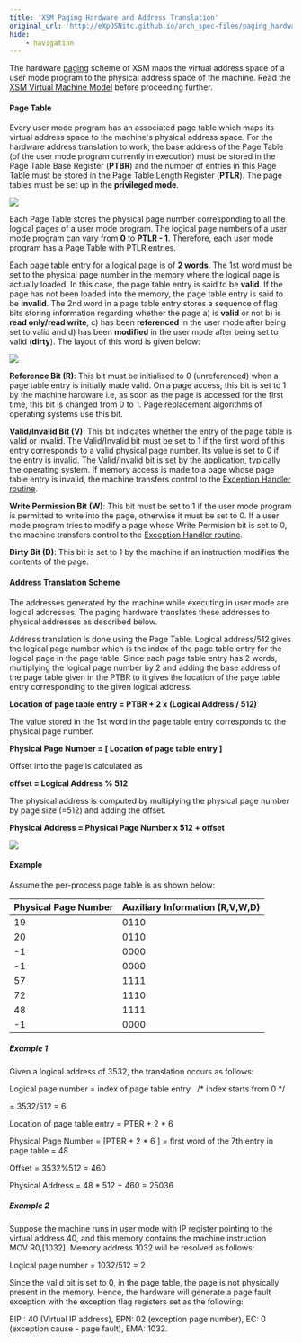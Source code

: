 ```yaml
---
title: 'XSM Paging Hardware and Address Translation'
original_url: 'http://eXpOSNitc.github.io/arch_spec-files/paging_hardware.html'
hide:
    - navigation
---
```


The hardware [paging](http://en.wikipedia.org/wiki/Paging) scheme of XSM maps the virtual address space of a user mode program to the physical address space of the machine. Read the [XSM Virtual Machine Model](../virtual_machine_spec.html) before proceeding further.

  

#### **Page Table**

Every user mode program has an associated page table which maps its virtual address space to the machine's physical address space. For the hardware address translation to work, the base address of the Page Table (of the user mode program currently in execution) must be stored in the Page Table Base Register (**PTBR**) and the number of entries in this Page Table must be stored in the Page Table Length Register (**PTLR**). The page tables must be set up in the **privileged mode**.

![](http://exposnitc.github.io/img/architecture/Page_Table_Structure.png)

  

Each Page Table stores the physical page number corresponding to all the logical pages of a user mode program. The logical page numbers of a user mode program can vary from **0** to **PTLR - 1**. Therefore, each user mode program has a Page Table with PTLR entries.

Each page table entry for a logical page is of **2 words**. The 1st word must be set to the physical page number in the memory where the logical page is actually loaded. In this case, the page table entry is said to be **valid**. If the page has not been loaded into the memory, the page table entry is said to be **invalid**. The 2nd word in a page table entry stores a sequence of flag bits storing information regarding whether the page a) is **valid** or not b) is **read only/read write**, c) has been **referenced** in the user mode after being set to valid and d) has been **modified** in the user mode after being set to valid (**dirty**). The layout of this word is given below:

![](http://exposnitc.github.io/img/aux_info.png)

**Reference Bit (R)**: This bit must be initialised to 0 (unreferenced) when a page table entry is initially made valid. On a page access, this bit is set to 1 by the machine hardware i.e, as soon as the page is accessed for the first time, this bit is changed from 0 to 1. Page replacement algorithms of operating systems use this bit.

**Valid/Invalid Bit (V)**: This bit indicates whether the entry of the page table is valid or invalid. The Valid/Invalid bit must be set to 1 if the first word of this entry corresponds to a valid physical page number. Its value is set to 0 if the entry is invalid. The Valid/Invalid bit is set by the application, typically the operating system. If memory access is made to a page whose page table entry is invalid, the machine transfers control to the [Exception Handler routine](../os_design-files/exe_handler.html).

**Write Permission Bit (W)**: This bit must be set to 1 if the user mode program is permitted to write into the page, otherwise it must be set to 0. If a user mode program tries to modify a page whose Write Permision bit is set to 0, the machine transfers control to the [Exception Handler routine](../os_design-files/exe_handler.html).

**Dirty Bit (D)**: This bit is set to 1 by the machine if an instruction modifies the contents of the page.

  
  

#### **Address Translation Scheme**

The addresses generated by the machine while executing in user mode are logical addresses. The paging hardware translates these addresses to physical addresses as described below.

Address translation is done using the Page Table. Logical address/512 gives the logical page number which is the index of the page table entry for the logical page in the page table. Since each page table entry has 2 words, multiplying the logical page number by 2 and adding the base address of the page table given in the PTBR to it gives the location of the page table entry corresponding to the given logical address.

**Location of page table entry = PTBR + 2 x (Logical Address / 512)**

The value stored in the 1st word in the page table entry corresponds to the physical page number.

**Physical Page Number = \[ Location of page table entry \]**

Offset into the page is calculated as

**offset = Logical Address % 512**

The physical address is computed by multiplying the physical page number by page size (=512) and adding the offset.

**Physical Address = Physical Page Number x 512 + offset**

  
  
![](http://exposnitc.github.io/img/address_translation.png)  
  

#### Example

Assume the per-process page table is as shown below:

|Physical Page Number|Auxiliary Information (R,V,W,D)|
|--- |--- |
|19|0110|
|20|0110|
|-1|0000|
|-1|0000|
|57|1111|
|72|1110|
|48|1111|
|-1|0000|



##### Example 1

Given a logical address of 3532, the translation occurs as follows:

Logical page number = index of page table entry   /\* index starts from 0 \*/

\= 3532/512 = 6

Location of page table entry = PTBR + 2 \* 6

Physical Page Number = \[PTBR + 2 \* 6 \] = first word of the 7th entry in page table = 48

Offset = 3532%512 = 460

Physical Address = 48 \* 512 + 460 = 25036

##### Example 2

Suppose the machine runs in user mode with IP register pointing to the virtual address 40, and this memory contains the machine instruction  
MOV R0,\[1032\]. Memory address 1032 will be resolved as follows:

Logical page number = 1032/512 = 2

Since the valid bit is set to 0, in the page table, the page is not physically present in the memory. Hence, the hardware will generate a page fault exception with the exception flag registers set as the following:

EIP : 40 (Virtual IP address), EPN: 02 (exception page number), EC: 0 (exception cause - page fault), EMA: 1032.